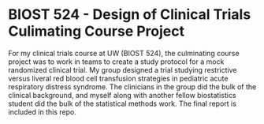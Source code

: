 # BIOST 524 - Design of Clinical Trials Culimating Course Project

For my clinical trials course at UW (BIOST 524), the culminating course project was to work in teams to create a study protocol for a mock randomized clinical trial. My group designed a trial studying restrictive versus liveral red blood cell transfusion strategies in pediatric acute respiratory distress syndrome. The clinicians in the group did the bulk of the clinical background, and myself along with another fellow biostatistics student did the bulk of the statistical methods work. The final report is included in this repo.
